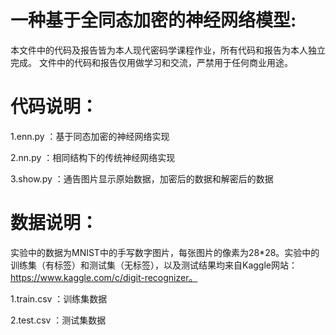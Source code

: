 # 一种基于全同态加密的神经网络模型:

本文件中的代码及报告皆为本人现代密码学课程作业，所有代码和报告为本人独立完成。
文件中的代码和报告仅用做学习和交流，严禁用于任何商业用途。


# 代码说明：

1.enn.py ：基于同态加密的神经网络实现

2.nn.py ：相同结构下的传统神经网络实现

3.show.py ：通告图片显示原始数据，加密后的数据和解密后的数据



# 数据说明：

实验中的数据为MNIST中的手写数字图片，每张图片的像素为28*28。实验中的训练集（有标签）和测试集（无标签），以及测试结果均来自Kaggle网站：https://www.kaggle.com/c/digit-recognizer。

1.train.csv ：训练集数据

2.test.csv ：测试集数据